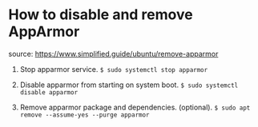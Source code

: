 # How to disable and remove AppArmor

source: https://www.simplified.guide/ubuntu/remove-apparmor

1. Stop apparmor service.
`$ sudo systemctl stop apparmor`

2. Disable apparmor from starting on system boot. 
`$ sudo systemctl disable apparmor`

3. Remove apparmor package and dependencies. (optional). 
`$ sudo apt remove --assume-yes --purge apparmor`
